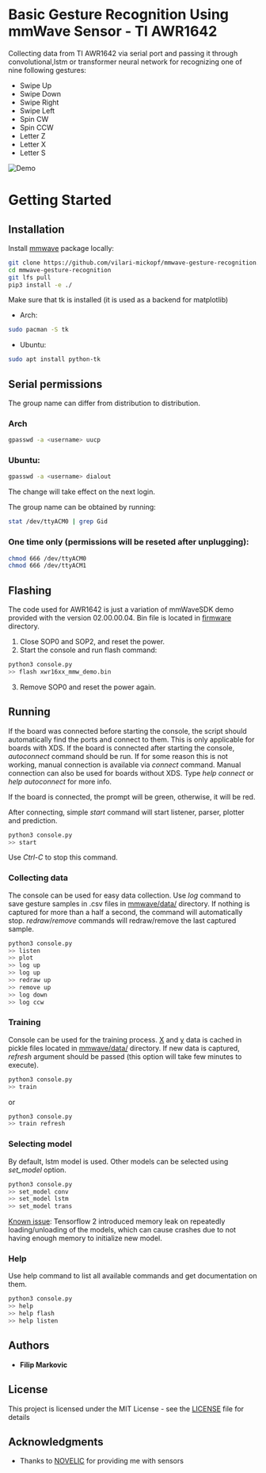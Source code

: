 # Basic Gesture Recognition Using mmWave Sensor - TI AWR1642

Collecting data from TI AWR1642 via serial port and passing it through convolutional,lstm or transformer neural network for recognizing one of nine following gestures:

- Swipe Up
- Swipe Down
- Swipe Right
- Swipe Left
- Spin CW
- Spin CCW
- Letter Z
- Letter X
- Letter S

![Demo](./demo.gif)

# Getting Started

## Installation

Install [mmwave](./mmwave/) package locally:

```bash
git clone https://github.com/vilari-mickopf/mmwave-gesture-recognition.git
cd mmwave-gesture-recognition
git lfs pull
pip3 install -e ./
```

Make sure that tk is installed (it is used as a backend for matplotlib)
- Arch:
```bash
sudo pacman -S tk
```

- Ubuntu:
```bash
sudo apt install python-tk
```

## Serial permissions

The group name can differ from distribution to distribution.

### Arch

```bash
gpasswd -a <username> uucp
```

### Ubuntu:

```bash
gpasswd -a <username> dialout
```

The change will take effect on the next login.

The group name can be obtained by running:

```bash
stat /dev/ttyACM0 | grep Gid
```

### One time only (permissions will be reseted after unplugging):

```bash
chmod 666 /dev/ttyACM0
chmod 666 /dev/ttyACM1
```

## Flashing

The code used for AWR1642 is just a variation of mmWaveSDK demo provided with
the version 02.00.00.04. Bin file is located in [firmware](./firmware/) directory.

1. Close SOP0 and SOP2, and reset the power.
2. Start the console and run flash command:
```bash
python3 console.py
>> flash xwr16xx_mmw_demo.bin
```
3. Remove SOP0 and reset the power again.


## Running

If the board was connected before starting the console, the script should automatically find the ports and connect to them. This is only applicable for boards with XDS. If the board is connected after starting the console, _autoconnect_ command should be run. If for some reason this is not working, manual connection is available via _connect_ command. Manual connection can also be used for boards without XDS. Type _help connect_ or _help autoconnect_ for more info.

If the board is connected, the prompt will be green, otherwise, it will be red.

After connecting, simple _start_ command will start listener, parser, plotter and prediction.

```bash
python3 console.py
>> start
```

Use _Ctrl-C_ to stop this command.


### Collecting data

The console can be used for easy data collection. Use _log_ command to save gesture samples in .csv files in [mmwave/data/](./mmwave/data/) directory. If nothing is captured for more than a half a second, the command will automatically stop. _redraw_/_remove_ commands will redraw/remove the last captured sample.

```bash
python3 console.py
>> listen
>> plot
>> log up
>> log up
>> redraw up
>> remove up
>> log down
>> log ccw
```

### Training

Console can be used for the training process. [X](./mmwave/data/.X_data) and [y](./mmwave/data/.y_data) data is cached in pickle files located in [mmwave/data/](./mmwave/data/) directory. If new data is captured, _refresh_ argument should be passed (this option will take few minutes to execute).

```bash
python3 console.py
>> train
```

or

```bash
python3 console.py
>> train refresh
```

### Selecting model
By default, lstm model is used. Other models can be selected using _set_model_ option.
```bash
python3 console.py
>> set_model conv
>> set_model lstm
>> set_model trans
```
[Known issue](https://github.com/tensorflow/tensorflow/issues/40171): Tensorflow 2 introduced memory leak on repeatedly loading/unloading of the models, which can cause crashes due to not having enough memory to initialize new model.

### Help

Use help command to list all available commands and get documentation on them.

```bash
python3 console.py
>> help
>> help flash
>> help listen
```

## Authors

* **Filip Markovic**

## License

This project is licensed under the MIT License - see the [LICENSE](./LICENSE) file for details

## Acknowledgments

* Thanks to [NOVELIC](https://www.novelic.com/) for providing me with sensors
